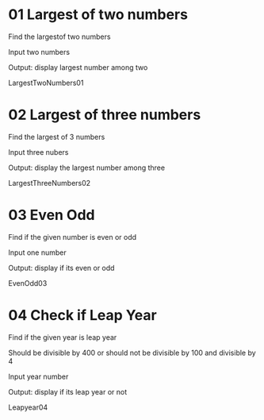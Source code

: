 # 01 Largest of two numbers

Find the largestof two numbers

Input two numbers

Output: display largest number among two

LargestTwoNumbers01

# 02 Largest of three numbers

Find the largest of 3 numbers

Input three nubers

Output: display the largest number among three

LargestThreeNumbers02

# 03 Even Odd

Find if the given number is even or odd

Input one number

Output: display if its even or odd

EvenOdd03

# 04 Check if Leap Year

Find if the given year is leap year

Should be divisible by 400 or should not be divisible by 100 and divisible by 4

Input year number

Output: display if its leap year or not

Leapyear04


